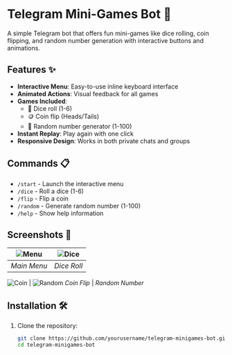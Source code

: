 # Telegram Mini-Games Bot 🎲

A simple Telegram bot that offers fun mini-games like dice rolling, coin flipping, and random number generation with interactive buttons and animations.

## Features ✨

- **Interactive Menu**: Easy-to-use inline keyboard interface
- **Animated Actions**: Visual feedback for all games
- **Games Included**:
  - 🎲 Dice roll (1-6)
  - 🪙 Coin flip (Heads/Tails)
  - 🔢 Random number generator (1-100)
- **Instant Replay**: Play again with one click
- **Responsive Design**: Works in both private chats and groups

## Commands 📋

- `/start` - Launch the interactive menu
- `/dice` - Roll a dice (1-6)
- `/flip` - Flip a coin
- `/random` - Generate random number (1-100)
- `/help` - Show help information

## Screenshots 📸

![Menu](screenshots/menu.png) | ![Dice](screenshots/dice.png)
:-------------------------:|:-------------------------:
*Main Menu* | *Dice Roll*

![Coin](screenshots/coin.png) | ![Random](screenshots/random.png)
*Coin Flip* | *Random Number*

## Installation 🛠️

1. Clone the repository:
   ```bash
   git clone https://github.com/yourusername/telegram-minigames-bot.git
   cd telegram-minigames-bot

